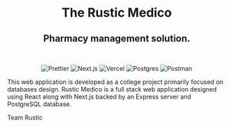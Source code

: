 <div align="center">

# The Rustic Medico

## Pharmacy management solution.

<br />

![Prettier](https://img.shields.io/badge/Code%20Style-Prettier-F7B93E?logo=prettier&style=flat-square)
![Next.js](https://img.shields.io/badge/Framework-Next.js-000000?logo=next.js&style=flat-square)
![Vercel](https://img.shields.io/badge/Deployed%20on-Vercel-000000?logo=vercel&style=flat-square)
![Postgres](https://img.shields.io/badge/Database-PostgreSQL-336791?logo=postgresql&style=flat-square)
![Postman](https://img.shields.io/badge/API%20Testing-Postman-FF6C37?logo=postman&style=flat-square)

</div>

This web application is developed as a college project primarily focused on databases design. Rustic Medico is a full stack web application designed using React along with Next.js backed by an Express server and PostgreSQL database.

Team Rustic
